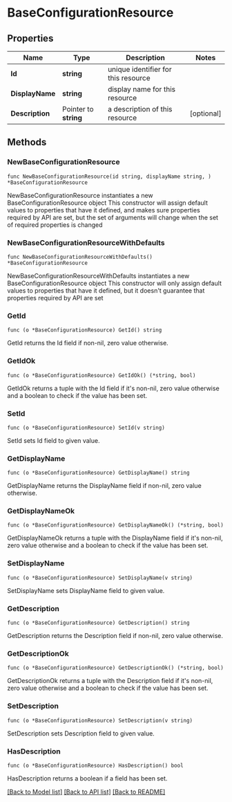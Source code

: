# BaseConfigurationResource

## Properties

Name | Type | Description | Notes
------------ | ------------- | ------------- | -------------
**Id** | **string** | unique identifier for this resource | 
**DisplayName** | **string** | display name for this resource | 
**Description** | Pointer to **string** | a description of this resource | [optional] 

## Methods

### NewBaseConfigurationResource

`func NewBaseConfigurationResource(id string, displayName string, ) *BaseConfigurationResource`

NewBaseConfigurationResource instantiates a new BaseConfigurationResource object
This constructor will assign default values to properties that have it defined,
and makes sure properties required by API are set, but the set of arguments
will change when the set of required properties is changed

### NewBaseConfigurationResourceWithDefaults

`func NewBaseConfigurationResourceWithDefaults() *BaseConfigurationResource`

NewBaseConfigurationResourceWithDefaults instantiates a new BaseConfigurationResource object
This constructor will only assign default values to properties that have it defined,
but it doesn't guarantee that properties required by API are set

### GetId

`func (o *BaseConfigurationResource) GetId() string`

GetId returns the Id field if non-nil, zero value otherwise.

### GetIdOk

`func (o *BaseConfigurationResource) GetIdOk() (*string, bool)`

GetIdOk returns a tuple with the Id field if it's non-nil, zero value otherwise
and a boolean to check if the value has been set.

### SetId

`func (o *BaseConfigurationResource) SetId(v string)`

SetId sets Id field to given value.


### GetDisplayName

`func (o *BaseConfigurationResource) GetDisplayName() string`

GetDisplayName returns the DisplayName field if non-nil, zero value otherwise.

### GetDisplayNameOk

`func (o *BaseConfigurationResource) GetDisplayNameOk() (*string, bool)`

GetDisplayNameOk returns a tuple with the DisplayName field if it's non-nil, zero value otherwise
and a boolean to check if the value has been set.

### SetDisplayName

`func (o *BaseConfigurationResource) SetDisplayName(v string)`

SetDisplayName sets DisplayName field to given value.


### GetDescription

`func (o *BaseConfigurationResource) GetDescription() string`

GetDescription returns the Description field if non-nil, zero value otherwise.

### GetDescriptionOk

`func (o *BaseConfigurationResource) GetDescriptionOk() (*string, bool)`

GetDescriptionOk returns a tuple with the Description field if it's non-nil, zero value otherwise
and a boolean to check if the value has been set.

### SetDescription

`func (o *BaseConfigurationResource) SetDescription(v string)`

SetDescription sets Description field to given value.

### HasDescription

`func (o *BaseConfigurationResource) HasDescription() bool`

HasDescription returns a boolean if a field has been set.


[[Back to Model list]](../README.md#documentation-for-models) [[Back to API list]](../README.md#documentation-for-api-endpoints) [[Back to README]](../README.md)


